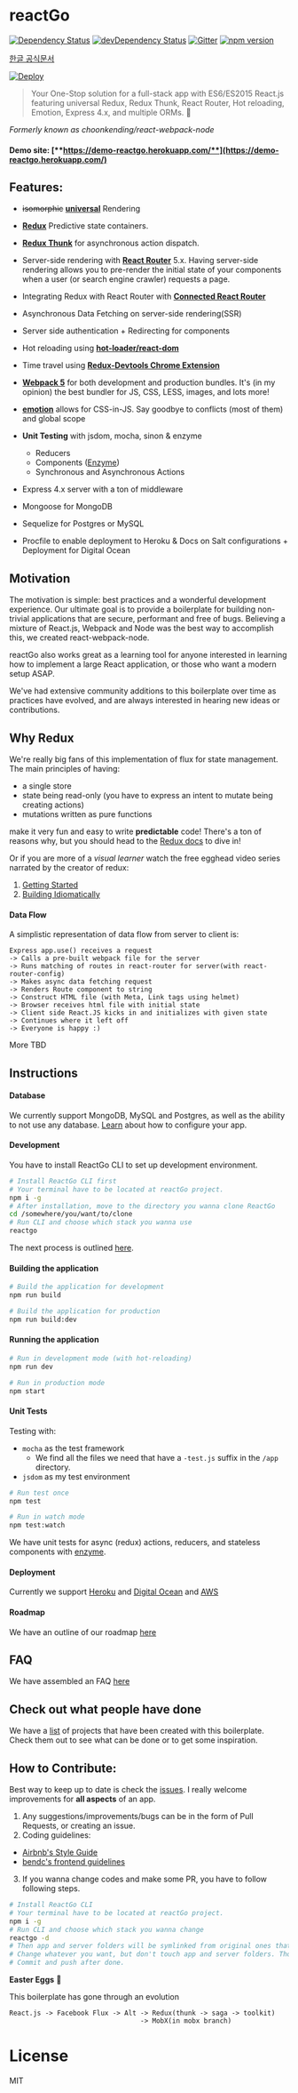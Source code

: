 # reactGo

[![Dependency Status][dep-status-img]][dep-status-link] [![devDependency Status][dev-dep-status-img]][dev-dep-status-link]
[![Gitter][gitter-img]][gitter-link] [![npm version][npm-badge]][npm-link]

[한글 공식문서](https://github.com/reactGo/reactGo/blob/master/README_KO.md)

[![Deploy](https://www.herokucdn.com/deploy/button.png)](https://heroku.com/deploy)

> Your One-Stop solution for a full-stack app with ES6/ES2015 React.js featuring universal Redux, Redux Thunk, React Router, Hot reloading, Emotion, Express 4.x, and multiple ORMs. :rocket:

_Formerly known as choonkending/react-webpack-node_

[dep-status-img]: https://david-dm.org/choonkending/react-webpack-node.svg
[dep-status-link]: https://david-dm.org/choonkending/react-webpack-node
[dev-dep-status-img]: https://david-dm.org/choonkending/react-webpack-node/dev-status.svg
[dev-dep-status-link]: https://david-dm.org/choonkending/react-webpack-node#info=devDependencies
[gitter-img]: https://badges.gitter.im/Join%20Chat.svg
[gitter-link]: https://gitter.im/choonkending/react-webpack-node?utm_source=badge&utm_medium=badge&utm_campaign=pr-badge&utm_content=badge
[npm-badge]: https://badge.fury.io/js/react-webpack-node.svg
[npm-link]: http://badge.fury.io/js/react-webpack-node


#### Demo site: [**https://demo-reactgo.herokuapp.com/**](https://demo-reactgo.herokuapp.com/)

## Features:
- ~~isomorphic~~ [**universal**](https://medium.com/@ghengeveld/isomorphism-vs-universal-javascript-4b47fb481beb#.4x2t3jlmx) Rendering
- [**Redux**](https://github.com/reactjs/redux) Predictive state containers.
- [**Redux Thunk**](https://github.com/reduxjs/redux-thunk) for asynchronous action dispatch.
- Server-side rendering with [**React Router**](https://github.com/reactjs/react-router) 5.x. Having server-side rendering allows you to pre-render the initial state of your components when a user (or search engine crawler) requests a page.
- Integrating Redux with React Router with [**Connected React Router**](https://github.com/supasate/connected-react-router)
- Asynchronous Data Fetching on server-side rendering(SSR)
- Server side authentication + Redirecting for components
- Hot reloading using [**hot-loader/react-dom**](https://github.com/hot-loader/react-dom)
- Time travel using [**Redux-Devtools Chrome Extension**](https://github.com/zalmoxisus/redux-devtools-extension)
- [**Webpack 5**](https://github.com/webpack/webpack) for both development and production bundles. It's (in my opinion) the best bundler for JS, CSS, LESS, images, and lots more!
- [**emotion**](https://emotion.sh/docs/introduction) allows for CSS-in-JS. Say goodbye to conflicts (most of them) and global scope

- **Unit Testing** with jsdom, mocha, sinon & enzyme
	- Reducers
	- Components ([Enzyme](http://airbnb.io/enzyme))
	- Synchronous and Asynchronous Actions

- Express 4.x server with a ton of middleware
- Mongoose for MongoDB
- Sequelize for Postgres or MySQL
- Procfile to enable deployment to Heroku & Docs on Salt configurations + Deployment for Digital Ocean


## Motivation

The motivation is simple: best practices and a wonderful development experience. Our ultimate goal is to provide a boilerplate for building non-trivial applications that are secure, performant and free of bugs. Believing a mixture of React.js, Webpack and Node was the best way to accomplish this, we created react-webpack-node.

reactGo also works great as a learning tool for anyone interested in learning how to implement a large React application, or those who want a modern setup ASAP.

We've had extensive community additions to this boilerplate over time as practices have evolved, and are always interested in hearing new ideas or contributions.

## Why Redux

We're really big fans of this implementation of flux for state management. The main principles of having:
- a single store
- state being read-only (you have to express an intent to mutate being creating actions)
- mutations written as pure functions

make it very fun and easy to write **predictable** code! There's a ton of reasons why, but you should head to the [Redux docs](http://redux.js.org/index.html) to dive in!

Or if you are more of a *visual learner* watch the free egghead video series narrated by the creator of redux:

1. [Getting Started](https://egghead.io/series/getting-started-with-redux)
2. [Building Idiomatically](https://egghead.io/series/building-react-applications-with-idiomatic-redux)

#### Data Flow

A simplistic representation of data flow from server to client is:

```
Express app.use() receives a request
-> Calls a pre-built webpack file for the server
-> Runs matching of routes in react-router for server(with react-router-config)
-> Makes async data fetching request
-> Renders Route component to string
-> Construct HTML file (with Meta, Link tags using helmet)
-> Browser receives html file with initial state
-> Client side React.JS kicks in and initializes with given state
-> Continues where it left off
-> Everyone is happy :)
```

More TBD

## Instructions

#### Database

We currently support MongoDB, MySQL and Postgres, as well as the ability to not use any database. [Learn](docs/databases.md) about how to configure your app.

#### Development

You have to install ReactGo CLI to set up development environment.

```bash
# Install ReactGo CLI first
# Your terminal have to be located at reactGo project.
npm i -g
# After installation, move to the directory you wanna clone ReactGo
cd /somewhere/you/want/to/clone
# Run CLI and choose which stack you wanna use
reactgo
``` 

The next process is outlined [here](docs/development.md).

#### Building the application

```bash
# Build the application for development
npm run build

# Build the application for production
npm run build:dev
```

#### Running the application

```bash
# Run in development mode (with hot-reloading)
npm run dev

# Run in production mode
npm start
```

#### Unit Tests

Testing with:
- `mocha` as the test framework
	- We find all the files we need that have a `-test.js` suffix in the `/app` directory.
- `jsdom` as my test environment

```bash
# Run test once
npm test

# Run in watch mode
npm test:watch
```

We have unit tests for async (redux) actions, reducers, and stateless components with [enzyme](http://airbnb.io/enzyme).

#### Deployment

Currently we support [Heroku](docs/deployment/Heroku.md) and [Digital Ocean](docs/deployment/DigitalOcean.md) and [AWS](docs/deployment/aws.md)

#### Roadmap
We have an outline of our roadmap [here](https://github.com/reactGo/reactGo/blob/master/Roadmap.md)

## FAQ

We have assembled an FAQ [here](/docs/FAQ.md)

## Check out what people have done

We have a [list](/docs/apps.md) of projects that have been created with this boilerplate. Check
them out to see what can be done or to get some inspiration.

## How to Contribute:

Best way to keep up to date is check the [issues](https://github.com/reactGo/reactGo/issues). I really welcome improvements for **all aspects** of an app.

1. Any suggestions/improvements/bugs can be in the form of Pull Requests, or creating an issue.
2. Coding guidelines:
 - [Airbnb's Style Guide](https://github.com/airbnb/javascript)
 - [bendc's frontend guidelines](https://github.com/bendc/frontend-guidelines)
3. If you wanna change codes and make some PR, you have to follow following steps.
```bash
# Install ReactGo CLI
# Your terminal have to be located at reactGo project.
npm i -g
# Run CLI and choose which stack you wanna change
reactgo -d
# Then app and server folders will be symlinked from original ones that you chose.
# Change whatever you want, but don't touch app and server folders. Those are just symlinks.
# Commit and push after done.
``` 

**Easter Eggs** :egg:

This boilerplate has gone through an evolution
```
React.js -> Facebook Flux -> Alt -> Redux(thunk -> saga -> toolkit)
                                 -> MobX(in mobx branch)
```

License
===============
MIT
